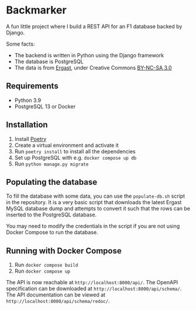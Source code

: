 # Backmarker

A fun little project where I build a REST API for an F1 database backed by Django.

Some facts:

* The backend is written in Python using the Django framework
* The database is PostgreSQL
* The data is from [Ergast](http://ergast.com/mrd/db/), under Creative Commons
  [BY-NC-SA 3.0](http://creativecommons.org/licenses/by-nc-sa/3.0/)

## Requirements

* Python 3.9
* PostgreSQL 13 or Docker

## Installation

1. Install [Poetry](https://python-poetry.org)
2. Create a virtual environment and activate it
3. Run `poetry install` to install all the dependencies
4. Set up PostgreSQL with e.g. `docker compose up db`
5. Run `python manage.py migrate`

## Populating the database

To fill the database with some data, you can use the `populate-db.sh` script in the repository.
It is a very basic script that downloads the latest Ergast MySQL database dump and attempts to
convert it such that the rows can be inserted to the PostgreSQL database.

You may need to modify the credentials in the script if you are not using Docker Compose to run
the database.

## Running with Docker Compose

1. Run `docker compose build`
2. Run `docker compose up`

The API is now reachable at `http://localhost:8000/api/`.
The OpenAPI specification can be downloaded at `http://localhost:8000/api/schema/`.
The API documentation can be viewed at `http://localhost:8000/api/schema/redoc/`.
